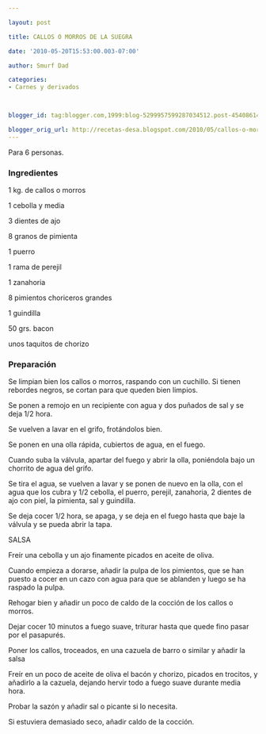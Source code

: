 ```yaml
---

layout: post

title: CALLOS O MORROS DE LA SUEGRA

date: '2010-05-20T15:53:00.003-07:00'

author: Smurf Dad

categories:
- Carnes y derivados



blogger_id: tag:blogger.com,1999:blog-5299957599287034512.post-4540861401045342653

blogger_orig_url: http://recetas-desa.blogspot.com/2010/05/callos-o-morros-de-la-suegra.html
---
```


Para 6 personas.

<h3>Ingredientes</h3>

1 kg. de callos o morros

1 cebolla y media

3 dientes de ajo

8 granos de pimienta

1 puerro

1 rama de perejil

1 zanahoria

8 pimientos choriceros grandes

1 guindilla

50 grs. bacon

unos taquitos de chorizo

<h3>Preparación</h3>

Se limpian bien los callos o morros, raspando con un cuchillo. Si tienen rebordes negros, se cortan para que queden bien limpios.

Se ponen a remojo en un recipiente con agua y dos puñados de sal y se deja 1/2 hora.

Se vuelven a lavar en el grifo, frotándolos bien.

Se ponen en una olla rápida, cubiertos de agua, en el fuego.

Cuando suba la válvula, apartar del fuego y abrir la olla, poniéndola bajo un chorrito de agua del grifo.

Se tira el agua, se vuelven a lavar y se ponen de nuevo en la olla, con el agua que los cubra y 1/2 cebolla, el puerro, perejil, zanahoria, 2 dientes de ajo con piel, la pimienta, sal y guindilla.

Se deja cocer 1/2 hora, se apaga, y se deja en el fuego hasta que baje la válvula y se pueda abrir la tapa.

SALSA

Freír una cebolla y un ajo finamente picados en aceite de oliva.

Cuando empieza a dorarse, añadir la pulpa de los pimientos, que se han puesto a cocer en un cazo con agua para que se ablanden y  luego se ha raspado la pulpa.

Rehogar bien y añadir un poco de caldo de la cocción de los callos o morros.

Dejar cocer 10 minutos a fuego suave, triturar hasta que quede fino pasar por el pasapurés.

Poner los callos, troceados, en una cazuela de barro o similar y añadir la salsa

Freír en un poco de aceite de oliva el bacón y chorizo, picados en trocitos, y añadirlo a la cazuela, dejando hervir todo a fuego suave durante media hora.

Probar la sazón y añadir sal o picante si lo necesita.

Si estuviera demasiado seco, añadir caldo de la cocción.

